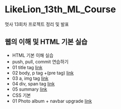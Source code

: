 # LikeLion_13th_ML_Course

멋사 13회차 프로젝트 정리 및 발표

## 웹의 이해 및 HTML 기본 실습

- HTML 기본 이해 실습
- push, pull, commit 연습하기
- 01 title tag [link](https://github.com/JYPark-Code/LikeLion_13th_ML_Course/blob/main/html/01_html_title.html)
- 02 body, p tag +(pre tag) [link](https://github.com/JYPark-Code/LikeLion_13th_ML_Course/blob/main/html/02_html_body_p.html)
- 03 a, img tag [link](https://github.com/JYPark-Code/LikeLion_13th_ML_Course/blob/main/html/03_html_link_img.html)
- 04 div, span tag [link](https://github.com/JYPark-Code/LikeLion_13th_ML_Course/blob/main/html/04_html_div_span.html)
- 05 summary [link](https://github.com/JYPark-Code/LikeLion_13th_ML_Course/blob/main/html/05_html_summary.html)
- CSS 기본
- 01 Photo album + navbar upgrade [link](https://jypark-code.github.io/LikeLion_13th_ML_Course/Photo_Album/11_photo_album_assignment)
